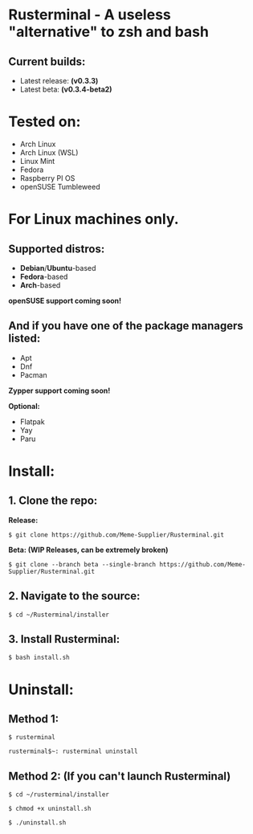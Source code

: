 # Rusterminal - A useless "alternative" to zsh and bash

## Current builds:

- Latest release: **(v0.3.3)**
- Latest beta: **(v0.3.4-beta2)**

# Tested on:

- Arch Linux
- Arch Linux (WSL)
- Linux Mint
- Fedora
- Raspberry PI OS
- openSUSE Tumbleweed

# For **Linux** machines only.
## Supported distros:
- **Debian**/**Ubuntu**-based
- **Fedora**-based
- **Arch**-based

**openSUSE support coming soon!**

## And if you have one of the package managers listed:
- Apt
- Dnf
- Pacman

**Zypper support coming soon!**

**Optional:**
- Flatpak
- Yay
- Paru

# Install:

## 1. Clone the repo:

**Release:**

`$ git clone https://github.com/Meme-Supplier/Rusterminal.git`

**Beta: (WIP Releases, can be extremely broken)**

`$ git clone --branch beta --single-branch https://github.com/Meme-Supplier/Rusterminal.git`

## 2. Navigate to the source:

`$ cd ~/Rusterminal/installer`

## 3. Install Rusterminal:

`$ bash install.sh`

# Uninstall:

## Method 1:
`$ rusterminal`

`rusterminal$~: rusterminal uninstall`

## Method 2: (If you can't launch Rusterminal)

`$ cd ~/rusterminal/installer`

`$ chmod +x uninstall.sh`

`$ ./uninstall.sh`
